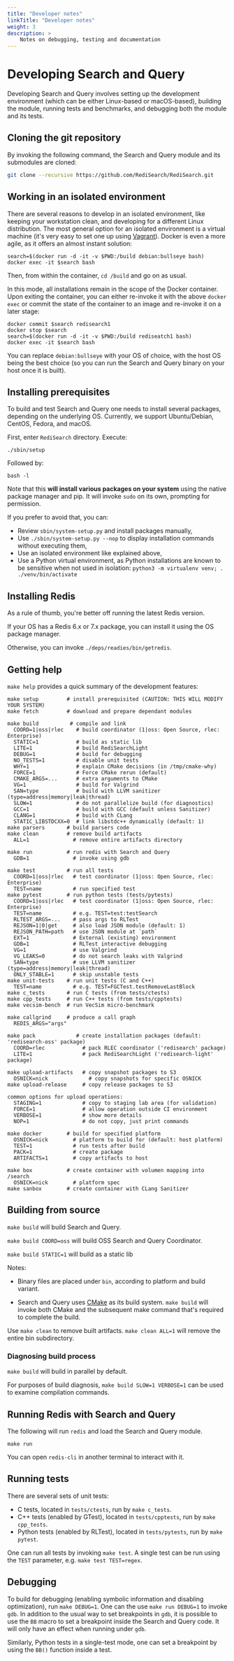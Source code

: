 ```yaml
---
title: "Developer notes"
linkTitle: "Developer notes"
weight: 3
description: >
    Notes on debugging, testing and documentation
---
```


# Developing Search and Query

Developing Search and Query involves setting up the development environment (which can be either Linux-based or macOS-based), building the module, running tests and benchmarks, and debugging both the module and its tests.

## Cloning the git repository
By invoking the following command, the Search and Query module and its submodules are cloned:
```sh
git clone --recursive https://github.com/RediSearch/RediSearch.git
```
## Working in an isolated environment
There are several reasons to develop in an isolated environment, like keeping your workstation clean, and developing for a different Linux distribution.
The most general option for an isolated environment is a virtual machine (it's very easy to set one up using [Vagrant](https://www.vagrantup.com)).
Docker is even a more agile, as it offers an almost instant solution:

```
search=$(docker run -d -it -v $PWD:/build debian:bullseye bash)
docker exec -it $search bash
```
Then, from within the container, ```cd /build``` and go on as usual.

In this mode, all installations remain in the scope of the Docker container.
Upon exiting the container, you can either re-invoke it with the above ```docker exec``` or commit the state of the container to an image and re-invoke it on a later stage:

```
docker commit $search redisearch1
docker stop $search
search=$(docker run -d -it -v $PWD:/build rediseatch1 bash)
docker exec -it $search bash
```

You can replace `debian:bullseye` with your OS of choice, with the host OS being the best choice (so you can run the Search and Query binary on your host once it is built).

## Installing prerequisites

To build and test Search and Query one needs to install several packages, depending on the underlying OS. Currently, we support Ubuntu/Debian, CentOS, Fedora, and macOS.

First, enter `RediSearch` directory.
Execute:

```
./sbin/setup
```
Followed by:

```
bash -l
```
Note that this **will install various packages on your system** using the native package manager and pip. It will invoke `sudo` on its own, prompting for permission.

If you prefer to avoid that, you can:

* Review `sbin/system-setup.py` and install packages manually,
* Use `./sbin/system-setup.py --nop` to display installation commands without executing them,
* Use an isolated environment like explained above,
* Use a Python virtual environment, as Python installations are known to be sensitive when not used in isolation: `python3 -m virtualenv venv; . ./venv/bin/activate`

## Installing Redis
As a rule of thumb, you're better off running the latest Redis version.

If your OS has a Redis 6.x or 7.x package, you can install it using the OS package manager.

Otherwise, you can invoke ```./deps/readies/bin/getredis```.

## Getting help
```make help``` provides a quick summary of the development features:

```
make setup         # install prerequisited (CAUTION: THIS WILL MODIFY YOUR SYSTEM)
make fetch         # download and prepare dependant modules

make build          # compile and link
  COORD=1|oss|rlec    # build coordinator (1|oss: Open Source, rlec: Enterprise)
  STATIC=1            # build as static lib
  LITE=1              # build RediSearchLight
  DEBUG=1             # build for debugging
  NO_TESTS=1          # disable unit tests
  WHY=1               # explain CMake decisions (in /tmp/cmake-why)
  FORCE=1             # Force CMake rerun (default)
  CMAKE_ARGS=...      # extra arguments to CMake
  VG=1                # build for Valgrind
  SAN=type            # build with LLVM sanitizer (type=address|memory|leak|thread) 
  SLOW=1              # do not parallelize build (for diagnostics)
  GCC=1               # build with GCC (default unless Sanitizer)
  CLANG=1             # build with CLang
  STATIC_LIBSTDCXX=0  # link libstdc++ dynamically (default: 1)
make parsers       # build parsers code
make clean         # remove build artifacts
  ALL=1              # remove entire artifacts directory

make run           # run redis with Search and Query
  GDB=1              # invoke using gdb

make test          # run all tests
  COORD=1|oss|rlec   # test coordinator (1|oss: Open Source, rlec: Enterprise)
  TEST=name          # run specified test
make pytest        # run python tests (tests/pytests)
  COORD=1|oss|rlec   # test coordinator (1|oss: Open Source, rlec: Enterprise)
  TEST=name          # e.g. TEST=test:testSearch
  RLTEST_ARGS=...    # pass args to RLTest
  REJSON=1|0|get     # also load JSON module (default: 1)
  REJSON_PATH=path   # use JSON module at `path`
  EXT=1              # External (existing) environment
  GDB=1              # RLTest interactive debugging
  VG=1               # use Valgrind
  VG_LEAKS=0         # do not search leaks with Valgrind
  SAN=type           # use LLVM sanitizer (type=address|memory|leak|thread) 
  ONLY_STABLE=1      # skip unstable tests
make unit-tests    # run unit tests (C and C++)
  TEST=name          # e.g. TEST=FGCTest.testRemoveLastBlock
make c_tests       # run C tests (from tests/ctests)
make cpp_tests     # run C++ tests (from tests/cpptests)
make vecsim-bench  # run VecSim micro-benchmark

make callgrind     # produce a call graph
  REDIS_ARGS="args"

make pack             # create installation packages (default: 'redisearch-oss' package)
  COORD=rlec            # pack RLEC coordinator ('redisearch' package)
  LITE=1                # pack RediSearchLight ('redisearch-light' package)

make upload-artifacts   # copy snapshot packages to S3
  OSNICK=nick             # copy snapshots for specific OSNICK
make upload-release     # copy release packages to S3

common options for upload operations:
  STAGING=1             # copy to staging lab area (for validation)
  FORCE=1               # allow operation outside CI environment
  VERBOSE=1             # show more details
  NOP=1                 # do not copy, just print commands

make docker        # build for specified platform
  OSNICK=nick        # platform to build for (default: host platform)
  TEST=1             # run tests after build
  PACK=1             # create package
  ARTIFACTS=1        # copy artifacts to host

make box           # create container with volumen mapping into /search
  OSNICK=nick        # platform spec
make sanbox        # create container with CLang Sanitizer
```

## Building from source
```make build``` will build Search and Query.

`make build COORD=oss` will build OSS Search and Query Coordinator.

`make build STATIC=1` will build as a static lib

Notes:

* Binary files are placed under `bin`, according to platform and build variant.

* Search and Query uses [CMake](https://cmake.org) as its build system. ```make build``` will invoke both CMake and the subsequent make command that's required to complete the build.


Use ```make clean``` to remove built artifacts. ```make clean ALL=1``` will remove the entire bin subdirectory.

### Diagnosing build process
`make build` will build in parallel by default.

For purposes of build diagnosis, `make build SLOW=1 VERBOSE=1` can be used to examine compilation commands.

## Running Redis with Search and Query
The following will run ```redis``` and load the Search and Query module.
```
make run
```
You can open ```redis-cli``` in another terminal to interact with it.

## Running tests
There are several sets of unit tests:
* C tests, located in ```tests/ctests```, run by ```make c_tests```.
* C++ tests (enabled by GTest), located in ```tests/cpptests```, run by ```make cpp_tests```.
* Python tests (enabled by RLTest), located in ```tests/pytests```, run by ```make pytest```.

One can run all tests by invoking ```make test```.
A single test can be run using the ```TEST``` parameter, e.g. ```make test TEST=regex```.

## Debugging
To build for debugging (enabling symbolic information and disabling optimization), run ```make DEBUG=1```.
One can the use ```make run DEBUG=1``` to invoke ```gdb```.
In addition to the usual way to set breakpoints in ```gdb```, it is possible to use the ```BB``` macro to set a breakpoint inside the Search and Query code. It will only have an effect when running under ```gdb```.

Similarly, Python tests in a single-test mode, one can set a breakpoint by using the ```BB()``` function inside a test.

